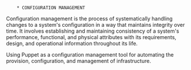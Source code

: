 		* CONFIGURATION MANAGEMENT

Configuration management is the process of systematically handling changes to a system's configuration in a way that maintains integrity over time. It involves establishing and maintaining consistency of a system's performance, functional, and physical attributes with its requirements, design, and operational information throughout its life.

Using Puppet as a configuration management tool for automating the provision, configuration, and management of infrastructure.
